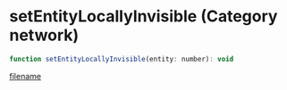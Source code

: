 # setEntityLocallyInvisible (Category network)

```js
function setEntityLocallyInvisible(entity: number): void
```

[filename](setEntityLocallyInvisible_m.md ':include')